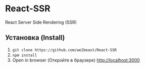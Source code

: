 # React-SSR
React Server Side Rendering (SSR)
## Установка (Install)
1. `git clone https://github.com/we2beast/React-SSR`
1. `npm install`
1. Open in browser (Откройте в браузере) [http://localhost:3000](http://localhost:3000)

